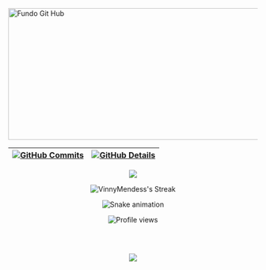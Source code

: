 

<img width="898" height="266" alt="Fundo Git Hub" src="https://github.com/user-attachments/assets/e83db8d0-b2f7-4990-85ba-a5189cf1cd7d" />



  
 | [![GitHub Commits](http://github-profile-summary-cards.vercel.app/api/cards/profile-details?username=VinnyMendess&theme=2077)](http://github-profile-summary-cards.vercel.app/api/cards/repos-per-language?username=VinnyMendess&theme=2077) | [![GitHub Details](http://github-profile-summary-cards.vercel.app/api/cards/stats?username=VinnyMendess&theme=2077)](https://github.com/vn7n24fzkq/github-profile-summary-cards) |  
 | ----------- | ----------- |


 
  <div align="center" >
<a href="https://skillicons.dev"   >
  <img src="https://skillicons.dev/icons?i=git,vscode,aws,javascript,java,mysql,css,html,react,nodejs,figma,ps,github,vercel,vite,bootstrap,discord,linkedin,instagram,discord" />
</a>

  <br />

![VinnyMendess's Streak](https://streak-stats.demolab.com?user=VinnyMendess&theme=radical&hide_border=true)

![Snake animation](https://github.com/VinnyMendess/VinnyMendess/blob/output/github-contribution-grid-snake.svg)


![Profile views](https://komarev.com/ghpvc/?username=VinnyMendess&color=blueviolet&style=flat-square)

<br />

  </div>

 
##
   <div align="center" >
     <img src="https://github-profile-trophy.vercel.app/?username=VinnyMendess&theme=dracula"/>
  </div>
  
 






 
  
  

  



